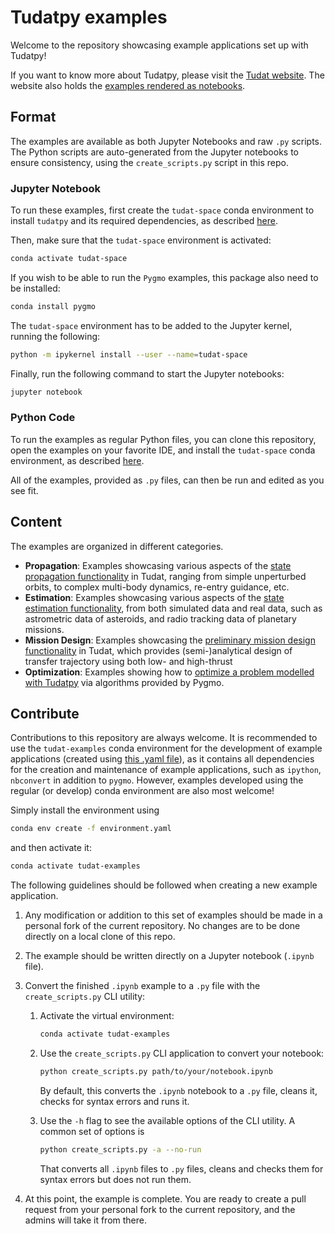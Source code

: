 # Tudatpy examples

Welcome to the repository showcasing example applications set up with Tudatpy!

If you want to know more about Tudatpy, please visit the [Tudat website](https://docs.tudat.space/en/latest/).
The website also holds the [examples rendered as notebooks](https://docs.tudat.space/en/latest/_src_getting_started/examples.html).

## Format

The examples are available as both Jupyter Notebooks and raw ``.py`` scripts. The Python scripts are auto-generated from the Jupyter notebooks to ensure consistency, using the ``create_scripts.py`` script in this repo.

### Jupyter Notebook

To run these examples, first create the `tudat-space` conda environment to install `tudatpy` and its required dependencies, as described [here](https://docs.tudat.space/en/latest/_src_getting_started/installation.html).

Then, make sure that the `tudat-space` environment is activated:

```bash
conda activate tudat-space
```

If you wish to be able to run the `Pygmo` examples, this package also need to be installed:

```bash
conda install pygmo
```

The `tudat-space` environment has to be added to the Jupyter kernel, running the following:

```bash
python -m ipykernel install --user --name=tudat-space
```

Finally, run the following command to start the Jupyter notebooks:

```bash
jupyter notebook
```

### Python Code

To run the examples as regular Python files, you can clone this repository, open the examples on your favorite IDE, and install the `tudat-space` conda environment, as described [here](https://docs.tudat.space/en/latest/_src_getting_started/installation.html).

All of the examples, provided as `.py` files, can then be run and edited as you see fit.

## Content

The examples are organized in different categories.

* **Propagation**: Examples showcasing various aspects of the [state propagation functionality](https://docs.tudat.space/en/latest/_src_user_guide/state_propagation.html) in Tudat, ranging from simple unperturbed orbits, to complex multi-body dynamics, re-entry guidance, etc.
* **Estimation**: Examples showcasing various aspects of the [state estimation functionality](https://docs.tudat.space/en/latest/_src_user_guide/state_estimation.html), from both simulated data and real data, such as astrometric data of asteroids, and radio tracking data of planetary missions.
* **Mission Design**: Examples showcasing the [preliminary mission design functionality](https://docs.tudat.space/en/latest/_src_user_guide/prelim_mission_design.html) in Tudat, which provides (semi-)analytical design of transfer trajectory using both low- and high-thrust
* **Optimization**: Examples showing how to [optimize a problem modelled with Tudatpy](https://docs.tudat.space/en/latest/_src_advanced_topics/optimization_pygmo.html) via algorithms provided by Pygmo.

## Contribute

Contributions to this repository are always welcome.
It is recommended to use the `tudat-examples` conda environment for the development of example applications (created using [this .yaml file](https://github.com/tudat-team/tudatpy-examples/blob/master/environment.yaml)), as it contains all dependencies for the creation and maintenance of example applications, such as `ipython`, `nbconvert` in addition to `pygmo`. However, examples developed using the regular (or develop) conda environment are also most welcome!

Simply install the environment using

```bash
conda env create -f environment.yaml
```

and then activate it:

```bash
conda activate tudat-examples
```

The following guidelines should be followed when creating a new example application.

1. Any modification or addition to this set of examples should be made in a personal fork of the current repository. No changes are to be done directly on a local clone of this repo.
2. The example should be written directly on a Jupyter notebook (`.ipynb` file).
3. Convert the finished `.ipynb` example to a `.py` file with the `create_scripts.py` CLI utility:
    1. Activate the virtual environment:

        ```bash
        conda activate tudat-examples
        ```

    2. Use the `create_scripts.py` CLI application to convert your notebook:

        ```bash
        python create_scripts.py path/to/your/notebook.ipynb
        ```

        By default, this converts the `.ipynb` notebook to a `.py` file, cleans it, checks for syntax errors and runs it.

    3. Use the `-h` flag to see the available options of the CLI utility. A common set of options is

        ```bash
        python create_scripts.py -a --no-run
        ```

        That converts all `.ipynb` files to `.py` files, cleans and checks them for syntax errors but does not run them.

4. At this point, the example is complete. You are ready to create a pull request from your personal fork to the current repository, and the admins will take it from there.
